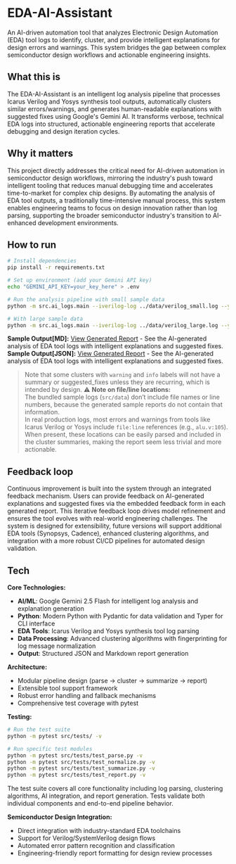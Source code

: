 # EDA-AI-Assistant

An AI-driven automation tool that analyzes Electronic Design Automation (EDA) tool logs to identify, cluster, and provide intelligent explanations for design errors and warnings. This system bridges the gap between complex semiconductor design workflows and actionable engineering insights.

## What this is

The EDA-AI-Assistant is an intelligent log analysis pipeline that processes Icarus Verilog and Yosys synthesis tool outputs, automatically clusters similar errors/warnings, and generates human-readable explanations with suggested fixes using Google's Gemini AI. It transforms verbose, technical EDA logs into structured, actionable engineering reports that accelerate debugging and design iteration cycles.

## Why it matters

This project directly addresses the critical need for AI-driven automation in semiconductor design workflows, mirroring the industry's push toward intelligent tooling that reduces manual debugging time and accelerates time-to-market for complex chip designs. By automating the analysis of EDA tool outputs, a traditionally time-intensive manual process, this system enables engineering teams to focus on design innovation rather than log parsing, supporting the broader semiconductor industry's transition to AI-enhanced development environments.

## How to run

```bash
# Install dependencies
pip install -r requirements.txt

# Set up environment (add your Gemini API key)
echo "GEMINI_API_KEY=your_key_here" > .env

# Run the analysis pipeline with small sample data
python -m src.ai_logs.main --iverilog-log ../data/verilog_small.log --yosys-log ../data/yosys_small.log

# With large sample data
python -m src.ai_logs.main --iverilog-log ../data/verilog_large.log --yosys-log ../data/yosys_large.log
```

**Sample Output[MD]:** [View Generated Report](src/data/reports/report.md) - See the AI-generated analysis of EDA tool logs with intelligent explanations and suggested fixes.  
**Sample Output[JSON]:** [View Generated Report](src/data/processed/results.json) - See the AI-generated analysis of EDA tool logs with intelligent explanations and suggested fixes.

> Note that some clusters with `warning` and `info` labels will not have a summary or suggested_fixes unless they are recurring, which is intended by design.
> ⚠️ **Note on file/line locations:**  
> The bundled sample logs (`src/data`) don’t include file names or line numbers, because the generated sample reports do not contain that information.  
> In real production logs, most errors and warnings from tools like Icarus Verilog or Yosys include `file:line` references (e.g., `alu.v:105`).  
> When present, these locations can be easily parsed and included in the cluster summaries, making the report seem less trivial and more actionable.

## Feedback loop

Continuous improvement is built into the system through an integrated feedback mechanism. Users can provide feedback on AI-generated explanations and suggested fixes via the embedded feedback form in each generated report. This iterative feedback loop drives model refinement and ensures the tool evolves with real-world engineering challenges. The system is designed for extensibility, future versions will support additional EDA tools (Synopsys, Cadence), enhanced clustering algorithms, and integration with a more robust CI/CD pipelines for automated design validation.

## Tech

**Core Technologies:**

- **AI/ML**: Google Gemini 2.5 Flash for intelligent log analysis and explanation generation
- **Python**: Modern Python with Pydantic for data validation and Typer for CLI interface
- **EDA Tools**: Icarus Verilog and Yosys synthesis tool log parsing
- **Data Processing**: Advanced clustering algorithms with fingerprinting for log message normalization
- **Output**: Structured JSON and Markdown report generation

**Architecture:**

- Modular pipeline design (parse → cluster → summarize → report)
- Extensible tool support framework
- Robust error handling and fallback mechanisms
- Comprehensive test coverage with pytest

**Testing:**

```bash
# Run the test suite
python -m pytest src/tests/ -v

# Run specific test modules
python -m pytest src/tests/test_parse.py -v
python -m pytest src/tests/test_normalize.py -v
python -m pytest src/tests/test_summarize.py -v
python -m pytest src/tests/test_report.py -v
```

The test suite covers all core functionality including log parsing, clustering algorithms, AI integration, and report generation. Tests validate both individual components and end-to-end pipeline behavior.

**Semiconductor Design Integration:**

- Direct integration with industry-standard EDA toolchains
- Support for Verilog/SystemVerilog design flows
- Automated error pattern recognition and classification
- Engineering-friendly report formatting for design review processes


